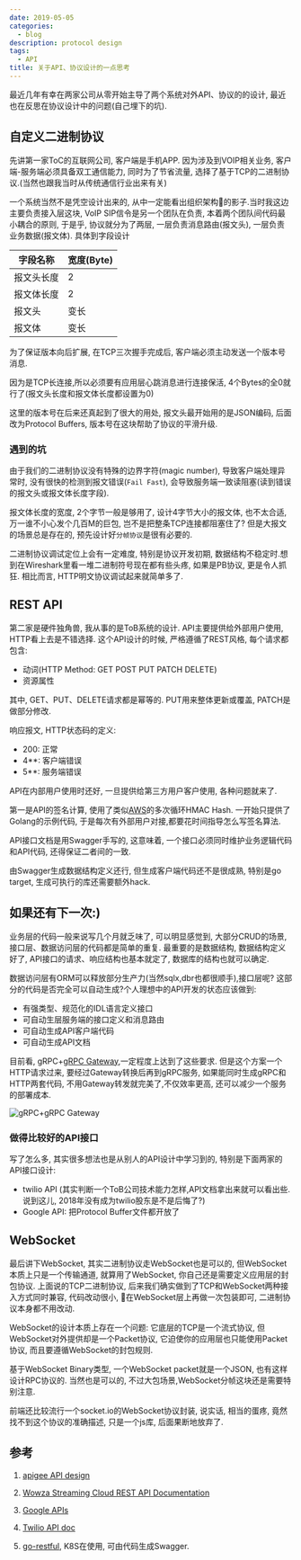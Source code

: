 ```yaml
---
date: 2019-05-05
categories:
  - blog
description: protocol design
tags:
  - API
title: 关于API、协议设计的一点思考
---
```



最近几年有幸在两家公司从零开始主导了两个系统对外API、协议的的设计, 最近也在反思在协议设计中的问题(自己埋下的坑).

## 自定义二进制协议
先讲第一家ToC的互联网公司, 客户端是手机APP. 因为涉及到VOIP相关业务, 客户端-服务端必须具备双工通信能力, 同时为了节省流量, 选择了基于TCP的二进制协议.(当然也跟我当时从传统通信行业出来有关)

一个系统当然不是凭空设计出来的, 从中一定能看出组织架构的影子.当时我这边主要负责接入层这块, VoIP SIP信令是另一个团队在负责, 本着两个团队间代码最小耦合的原则, 于是乎, 协议就分为了两层, 一层负责消息路由(报文头), 一层负责业务数据(报文体).
具体到字段设计

| 字段名称      |   宽度(Byte)   |  
---------------|----------------
|  报文头长度    |   2      |  
|  报文体长度    |   2      |  
|  报文头       |   变长    |   
|  报文体       |   变长    |   

为了保证版本向后扩展, 在TCP三次握手完成后, 客户端必须主动发送一个版本号消息.

因为是TCP长连接,所以必须要有应用层心跳消息进行连接保活, 4个Bytes的全0就行了(报文头长度和报文体长度都设置为0)

这里的版本号在后来还真起到了很大的用处, 报文头最开始用的是JSON编码, 后面改为Protocol Buffers, 版本号在这块帮助了协议的平滑升级.

### 遇到的坑
由于我们的二进制协议没有特殊的边界字符(magic number), 导致客户端处理异常时, 没有很快的检测到报文错误(`Fail Fast`), 会导致服务端一致读阻塞(读到错误的报文头或报文体长度字段). 

报文体长度的宽度, 2个字节一般是够用了, 设计4字节大小的报文体, 也不太合适,万一谁不小心发个几百M的巨包, 岂不是把整条TCP连接都阻塞住了? 
但是大报文的场景总是存在的, 预先设计好`分帧协议`是很有必要的.

二进制协议调试定位上会有一定难度, 特别是协议开发初期, 数据结构不稳定时.想到在Wireshark里看一堆二进制符号现在都有些头疼, 如果是PB协议, 更是令人抓狂. 相比而言, HTTP明文协议调试起来就简单多了.

## REST API
第二家是硬件独角兽, 我从事的是ToB系统的设计. API主要提供给外部用户使用, HTTP看上去是不错选择. 这个API设计的时候, 严格遵循了REST风格, 每个请求都包含:
- 动词(HTTP Method: GET POST PUT PATCH DELETE)
- 资源属性

其中, GET、PUT、DELETE请求都是幂等的. PUT用来整体更新或覆盖, PATCH是做部分修改.

响应报文, HTTP状态码的定义:
- 200: 正常
- 4**: 客户端错误
- 5**: 服务端错误

API在内部用户使用时还好, 一旦提供给第三方用户客户使用, 各种问题就来了.

第一是API的签名计算, 使用了类似[AWS](https://docs.aws.amazon.com/general/latest/gr/sigv4-calculate-signature.html)的多次循环HMAC Hash. 一开始只提供了Golang的示例代码, 于是每次有外部用户对接,都要花时间指导怎么写签名算法. 

API接口文档是用Swagger手写的, 这意味着, 一个接口必须同时维护业务逻辑代码和API代码, 还得保证二者间的一致.

由Swagger生成数据结构定义还行, 但生成客户端代码还不是很成熟, 特别是go target, 生成可执行的库还需要额外hack.

## 如果还有下一次:)

业务层的代码一般来说写几个月就乏味了, 可以明显感觉到, 大部分CRUD的场景, 接口层、数据访问层的代码都是简单的重复. 最重要的是数据结构, 数据结构定义好了, API接口的请求、响应结构也基本就定了, 数据库的结构也就可以确定.

数据访问层有ORM可以释放部分生产力(当然sqlx,dbr也都很顺手),接口层呢? 这部分的代码是否完全可以自动生成?个人理想中的API开发的状态应该做到:
- 有强类型、规范化的IDL语言定义接口
- 可自动生层服务端的接口定义和消息路由
- 可自动生成API客户端代码
- 可自动生成API文档

目前看, gRPC+[gRPC Gateway](https://github.com/grpc-ecosystem/grpc-gateway),一定程度上达到了这些要求.
但是这个方案一个HTTP请求过来, 要经过Gateway转换后再到gRPC服务, 如果能同时生成gRPC和HTTP两套代码, 不用Gateway转发就完美了,不仅效率更高, 还可以减少一个服务的部署成本.

![gRPC+gRPC Gateway](https://camo.githubusercontent.com/e75a8b46b078a3c1df0ed9966a16c24add9ccb83/68747470733a2f2f646f63732e676f6f676c652e636f6d2f64726177696e67732f642f3132687034435071724e5046686174744c5f63496f4a707446766c41716d35774c513067677149356d6b43672f7075623f773d37343926683d333730)

### 做得比较好的API接口
写了怎么多, 其实很多想法也是从别人的API设计中学习到的, 特别是下面两家的API接口设计:
- twilio API (其实判断一个ToB公司技术能力怎样,API文档拿出来就可以看出些. 说到这儿, 2018年没有成为twilio股东是不是后悔了?)
- Google API: 把Protocol Buffer文件都开放了

## WebSocket
最后讲下WebSocket, 其实二进制协议走WebSocket也是可以的, 但WebSocket本质上只是一个传输通道, 就算用了WebSocket, 你自己还是需要定义应用层的封包协议. 上面说的TCP二进制协议, 后来我们确实做到了TCP和WebSocket两种接入方式同时兼容, 代码改动很小, 在WebSocket层上再做一次包装即可, 二进制协议本身都不用改动.

WebSocket的设计本质上存在一个问题: 它底层的TCP是一个流式协议, 但WebSocket对外提供却是一个Packet协议, 它迫使你的应用层也只能使用Packet协议, 而且要遵循WebSocket的封包规则.

基于WebSocket Binary类型, 一个WebSocket packet就是一个JSON, 也有这样设计RPC协议的. 当然也是可以的, 不过大包场景,WebSocket分帧这块还是需要特别注意.

前端还比较流行一个socket.io的WebSocket协议封装, 说实话, 相当的蛋疼, 竟然找不到这个协议的准确描述, 只是一个js库, 后面果断地放弃了.


## 参考

1. [apigee API design](https://pages.apigee.com/rs/apigee/images/api-design-ebook-2012-03.pdf)

2. [Wowza Streaming Cloud REST API Documentation](https://sandbox.cloud.wowza.com/api/current/docs)

3. [Google APIs](https://github.com/googleapis/googleapis)

4. [Twilio API doc](https://www.twilio.com/docs/usage/api)

5. [go-restful](https://github.com/emicklei/go-restful), K8S在使用, 可由代码生成Swagger.